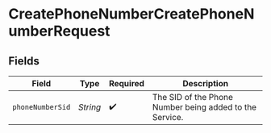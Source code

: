 # CreatePhoneNumberCreatePhoneNumberRequest


## Fields

| Field                                                   | Type                                                    | Required                                                | Description                                             |
| ------------------------------------------------------- | ------------------------------------------------------- | ------------------------------------------------------- | ------------------------------------------------------- |
| `phoneNumberSid`                                        | *String*                                                | :heavy_check_mark:                                      | The SID of the Phone Number being added to the Service. |